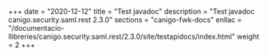 +++
date        = "2020-12-12"
title       = "Test javadoc"
description = "Test javadoc canigo.security.saml.rest 2.3.0"
sections    = "canigo-fwk-docs"
enllac		= "/documentacio-llibreries/canigo.security.saml.rest/2.3.0/site/testapidocs/index.html"
weight		= 2
+++

